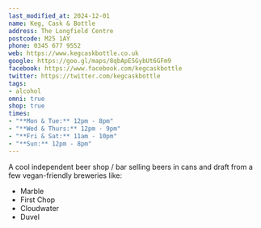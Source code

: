 ```yaml
---
last_modified_at: 2024-12-01
name: Keg, Cask & Bottle
address: The Longfield Centre
postcode: M25 1AY
phone: 0345 677 9552
web: https://www.kegcaskbottle.co.uk
google: https://goo.gl/maps/8qbApE5GybUt6GFm9
facebook: https://www.facebook.com/kegcaskbottle
twitter: https://twitter.com/kegcaskbottle
tags:
- alcohol
omni: true
shop: true
times:
- "**Mon & Tue:** 12pm - 8pm"
- "**Wed & Thurs:** 12pm - 9pm"
- "**Fri & Sat:** 11am - 10pm"
- "**Sun:** 12pm - 8pm"
---
```


A cool independent beer shop / bar selling beers in cans and draft from a few vegan-friendly breweries like:

- Marble
- First Chop
- Cloudwater
- Duvel
